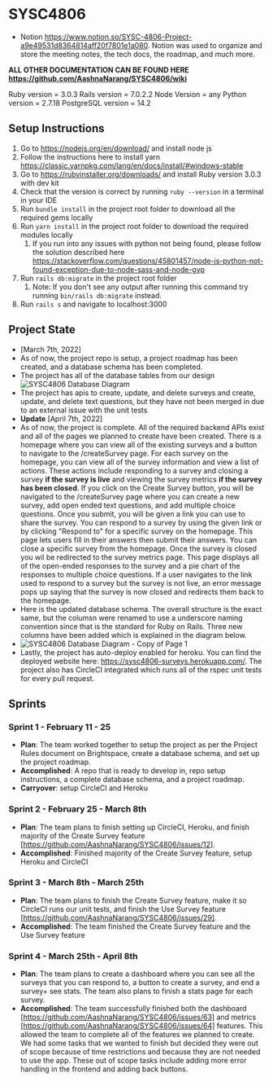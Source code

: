 
# SYSC4806
- Notion https://www.notion.so/SYSC-4806-Project-a9e49531d8364814aff20f7801e1a080. Notion was used to organize and store the meeting notes, the tech docs, the roadmap, and much more. 

**ALL OTHER DOCUMENTATION CAN BE FOUND HERE https://github.com/AashnaNarang/SYSC4806/wiki**

Ruby version = 3.0.3
Rails version = 7.0.2.2
Node Version = any 
Python version = 2.7.18
PostgreSQL version = 14.2

## Setup Instructions
1. Go to https://nodejs.org/en/download/ and install node js
2. Follow the instructions here to install yarn https://classic.yarnpkg.com/lang/en/docs/install/#windows-stable
3. Go to https://rubyinstaller.org/downloads/ and install Ruby version 3.0.3 with dev kit
4. Check that the version is correct by running `ruby --version` in a terminal in your IDE
5. Run `bundle install` in the project root folder to download all the required gems locally
6. Run `yarn install` in the project root folder to download the required modules locally
    1. If you run into any issues with python not being found, please follow the solution described here https://stackoverflow.com/questions/45801457/node-js-python-not-found-exception-due-to-node-sass-and-node-gyp
7. Run `rails db:migrate` in the project root folder
    1. Note: If you don't see any output after running this command try running `bin/rails db:migrate` instead. 
8. Run `rails s` and navigate to localhost:3000

## Project State
- [March 7th, 2022]
- As of now, the project repo is setup, a project roadmap has been created, and a database schema has been completed.
- The project has all of the database tables from our design
![SYSC4806 Database Diagram](https://user-images.githubusercontent.com/46693188/157083897-56cc62a5-d83e-4f1f-9736-e3ae6a6e06b2.png)
- The project has apis to create, update, and delete surveys and create, update, and delete text questions, but they have not been merged in due to an external issue with the unit tests
- **Update** [April 7th, 2022]
- As of now, the project is complete. All of the required backend APIs exist and all of the pages we planned to create have been created. There is a homepage where you can view all of the existing surveys and a button to navigate to the /createSurvey page. For each survey on the homepage, you can view all of the survey information and view a list of actions. These actions include responding to a survey and closing a survey **if the survey is live** and viewing the survey metrics **if the survey has been closed**. If you click on the Create Survey button, you will be navigated to the /createSurvey page where you can create a new survey, add open ended text questions, and add multiple choice questions. Once you submit, you will be given a link you can use to share the survey. You can respond to a survey by using the given link or by clicking "Respond to" for a specific survey on the homepage. This page lets users fill in their answers then submit their answers. You can close a specific survey from the homepage. Once the survey is closed you wil be redirected to the survey metrics page. This page displays all of the open-ended responses to the survey and a pie chart of the responses to multiple choice questions. If a user navigates to the link used to respond to a survey but the survey is not live, an error message pops up saying that the survey is now closed and redirects them back to the homepage.
- Here is the updated database schema. The overall structure is the exact same, but the columsn were renamed to use a underscore naming convention since that is the standard for Ruby on Rails. Three new columns have been added which is explained in the diagram below.
- ![SYSC4806 Database Diagram - Copy of Page 1](https://user-images.githubusercontent.com/46693188/162253259-44f75431-dfeb-4f24-a9df-27e6eb19cdb1.png)
- Lastly, the project has auto-deploy enabled for heroku. You can find the deployed website here: https://sysc4806-surveys.herokuapp.com/. The project also has CircleCI integrated which runs all of the rspec unit tests for every pull request. 

## Sprints
### Sprint 1 - February 11 - 25
- **Plan**: The team worked together to setup the project as per the Project Rules document on Brightspace, create a database schema, and set up the project roadmap.
- **Accomplished**: A repo that is ready to develop in, repo setup instructions, a complete database schema, and a project roadmap. 
- **Carryover**: setup CircleCI and Heroku

### Sprint 2 - February 25 - March 8th
- **Plan**: The team plans to finish setting up CircleCI, Heroku, and finish majority of the Create Survey feature [https://github.com/AashnaNarang/SYSC4806/issues/12]. 
- **Accomplished**: Finished majority of the Create Survey feature, setup Heroku and CircleCI

### Sprint 3 - March 8th - March 25th
- **Plan**: The team plans to finish the Create Survey feature, make it so CircleCI runs our unit tests, and finish the Use Survey feature  [https://github.com/AashnaNarang/SYSC4806/issues/29].
- **Accomplished**: The team finished the Create Survey feature and the Use Survey feature

### Sprint 4 - March 25th - April 8th
- **Plan**: The team plans to create a dashboard where you can see all the surveys that you can respond to, a button to create a survey, and end a survey+ see stats. The team also plans to finish a stats page for each survey.
- **Accomplished**: The team successfully finished both the dashboard [https://github.com/AashnaNarang/SYSC4806/issues/63] and metrics [https://github.com/AashnaNarang/SYSC4806/issues/64] features. This allowed the team to complete all of the features we planned to create. We had some tasks that we wanted to finish but decided they were out of scope because of time restrictions and because they are not needed to use the app. These out of scope tasks include adding more error handling in the frontend and adding back buttons. 
